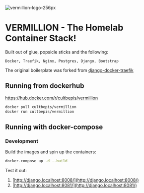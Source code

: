 ![vermillion-logo-256px](https://user-images.githubusercontent.com/311132/119929974-b4ebab80-bfbd-11eb-99db-259cec7852b9.jpg)

# VERMILLION - The Homelab Container Stack!
Built out of glue, popsicle sticks and the following:
```
Docker, Traefik, Nginx, Postgres, Django, Bootstrap
```
The original boilerplate was forked from [django-docker-traefik](https://github.com/testdrivenio/django-docker-traefik)
## Running from dockerhub
https://hub.docker.com/r/cultbepis/vermillion
```sh
docker pull cultbepis/vermillion
docker run cultbepis/vermillion
```

## Running with docker-compose
### Development

Build the images and spin up the containers:

```sh
docker-compose up -d --build
```

Test it out:

1. [http://django.localhost:8008/](http://django.localhost:8008/)
1. [http://django.localhost:8081/](http://django.localhost:8081/)
